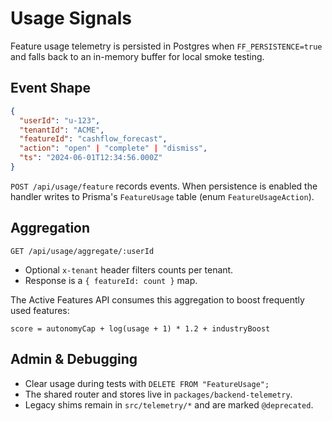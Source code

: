 # Usage Signals

Feature usage telemetry is persisted in Postgres when `FF_PERSISTENCE=true` and falls back to an in-memory buffer for local smoke testing.

## Event Shape

```json
{
  "userId": "u-123",
  "tenantId": "ACME",
  "featureId": "cashflow_forecast",
  "action": "open" | "complete" | "dismiss",
  "ts": "2024-06-01T12:34:56.000Z"
}
```

`POST /api/usage/feature` records events. When persistence is enabled the handler writes to Prisma's `FeatureUsage` table (enum `FeatureUsageAction`).

## Aggregation

`GET /api/usage/aggregate/:userId`

- Optional `x-tenant` header filters counts per tenant.
- Response is a `{ featureId: count }` map.

The Active Features API consumes this aggregation to boost frequently used features:

```
score = autonomyCap + log(usage + 1) * 1.2 + industryBoost
```

## Admin & Debugging

- Clear usage during tests with `DELETE FROM "FeatureUsage";`
- The shared router and stores live in `packages/backend-telemetry`.
- Legacy shims remain in `src/telemetry/*` and are marked `@deprecated`.
